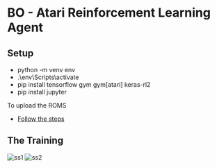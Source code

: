 # BO - Atari Reinforcement Learning Agent

## Setup

- python -m venv env
- .\env\Scripts\activate
- pip install tensorflow gym gym[atari] keras-rl2
- pip install jupyter

To upload the ROMS

- [Follow the steps](https://github.com/openai/atari-py#roms)

## The Training

![ss1](https://user-images.githubusercontent.com/26713317/125748607-66a956dd-c5c9-423e-8ff8-f08fba93f30e.png)
![ss2](https://user-images.githubusercontent.com/26713317/125749000-faefba27-b56a-45b0-ac86-63e8e8339480.png)
